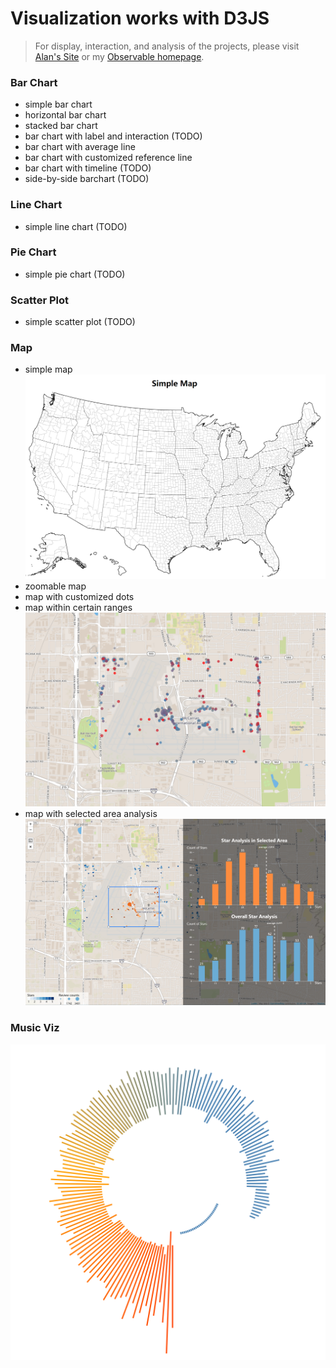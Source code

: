 # Visualization works with D3JS
> For display, interaction, and analysis of the projects, please visit [Alan's Site](https://alan-zhufengxu.com "Alan's Site") or my [Observable homepage](https://beta.observablehq.com/@alandelip "Observable Notebook for d3").

### Bar Chart
- simple bar chart
- horizontal bar chart
- stacked bar chart
- bar chart with label and interaction (TODO)
- bar chart with average line
- bar chart with customized reference line
- bar chart with timeline (TODO)
- side-by-side barchart (TODO)

### Line Chart
- simple line chart (TODO)

### Pie Chart
- simple pie chart (TODO)

### Scatter Plot
- simple scatter plot (TODO)

### Map
- simple map
![Simple Map](maps/simple-map/simple-map.png)
- zoomable map
- map with customized dots
- map within certain ranges
![Leaflet Map](maps/leaflet-map/leaflet-map.png)
- map with selected area analysis
![Leaflet Map](maps/leaflet-map/area-select-analysis.png)

### Music Viz
![Music Viz](music_viz/music_viz.png)